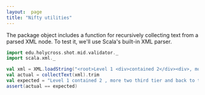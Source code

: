 ```yaml
---
layout:  page
title: "Nifty utilities"
---
```




The package object includes a function for recursively collecting text from a parsed XML node.  To test it, we'll use Scala's built-in XML parser.


```scala
import edu.holycross.shot.mid.validator._
import scala.xml._

val xml = XML.loadString("<root>Level 1 <div>contained 2</div><div>, more two <sub>third tier</sub> and back to two</div></root>")
val actual = collectText(xml).trim
val expected = "Level 1 contained 2 , more two third tier and back to two"
assert(actual == expected)
```
